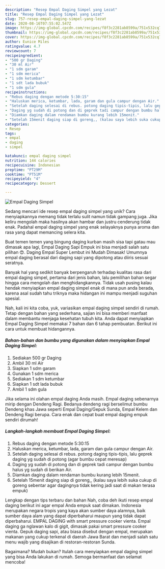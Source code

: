 ```yaml
---
description: "Resep Empal Daging Simpel yang Lezat"
title: "Resep Empal Daging Simpel yang Lezat"
slug: 757-resep-empal-daging-simpel-yang-lezat
date: 2020-08-16T07:55:02.547Z
image: https://img-global.cpcdn.com/recipes/f8f3c2281ab8599a/751x532cq70/empal-daging-simpel-foto-resep-utama.jpg
thumbnail: https://img-global.cpcdn.com/recipes/f8f3c2281ab8599a/751x532cq70/empal-daging-simpel-foto-resep-utama.jpg
cover: https://img-global.cpcdn.com/recipes/f8f3c2281ab8599a/751x532cq70/empal-daging-simpel-foto-resep-utama.jpg
author: Eunice Miles
ratingvalue: 4.7
reviewcount: 7
recipeingredient:
- "500 gr Daging"
- "30 ml Air"
- "1 sdm garam"
- "1 sdm merica"
- "1 sdm ketumbar"
- "1 sdt lada bubuk"
- "1 sdm gula"
recipeinstructions:
- "Rebus daging dengan metode 5:30:15"
- "Haluskan merica, ketumbar, lada, garam dan gula campur dengan Air."
- "Setelah daging selesai di rebus. potong daging tipis-tipis, lalu geprek daging yg sudah di potong (agar bumbu cepat meresap)"
- "Daging yg sudah di potong dan di geprek tadi campur dengan bumbu halus yg sudah di berikan Air."
- "Diamkan daging dalam rendaman bumbu kurang lebih 15menit."
- "Setelah 15menit daging siap di goreng,, (kalau saya lebih suka cukup di goreng sebentar agar dagingnya tidak kering jadi saat di makan terasa empuk)"
categories:
- Resep
tags:
- empal
- daging
- simpel

katakunci: empal daging simpel 
nutrition: 144 calories
recipecuisine: Indonesian
preptime: "PT29M"
cooktime: "PT51M"
recipeyield: "4"
recipecategory: Dessert

---
```



![Empal Daging Simpel](https://img-global.cpcdn.com/recipes/f8f3c2281ab8599a/751x532cq70/empal-daging-simpel-foto-resep-utama.jpg)

Sedang mencari ide resep empal daging simpel yang unik? Cara menyiapkannya memang tidak terlalu sulit namun tidak gampang juga. Jika keliru mengolah maka hasilnya akan hambar dan justru cenderung tidak enak. Padahal empal daging simpel yang enak selayaknya punya aroma dan rasa yang dapat memancing selera kita.

Buat temen temen yang bingung daging kurban masih sisa tapi gatau mau dimasak apa lagi, Empal Daging Sapi Empuk ini bisa menjadi salah satu pilihan 😍. Daging Empal Super Lembut ini Mudah Dimasak! Umumnya empal daging berasal dari daging sapi yang dipotong atau diiris sesuai seratnya.

Banyak hal yang sedikit banyak berpengaruh terhadap kualitas rasa dari empal daging simpel, pertama dari jenis bahan, lalu pemilihan bahan segar hingga cara mengolah dan menghidangkannya. Tidak usah pusing kalau hendak menyiapkan empal daging simpel enak di mana pun anda berada, karena asal sudah tahu triknya maka hidangan ini mampu menjadi suguhan spesial.


Nah, kali ini kita coba, yuk, variasikan empal daging simpel sendiri di rumah. Tetap dengan bahan yang sederhana, sajian ini bisa memberi manfaat dalam membantu menjaga kesehatan tubuh kita. Anda dapat menyiapkan Empal Daging Simpel memakai 7 bahan dan 6 tahap pembuatan. Berikut ini cara untuk membuat hidangannya.

<!--inarticleads1-->

##### Bahan-bahan dan bumbu yang digunakan dalam menyiapkan Empal Daging Simpel:

1. Sediakan 500 gr Daging
1. Ambil 30 ml Air
1. Siapkan 1 sdm garam
1. Gunakan 1 sdm merica
1. Sediakan 1 sdm ketumbar
1. Siapkan 1 sdt lada bubuk
1. Ambil 1 sdm gula


Jika selama ini olahan empal daging Anda masih. Empal daging sebenarnya mirip dengan Dendeng Ragi. Bedanya dendeng ragi berselimut bumbu Dendeng khas Jawa seperti Empal Daging/Gepuk Sunda, Empal Kelem dan Dendeng Ragi berupa. Cara enak dan cepat buat empal daging empuk sendiri dirumah! 

<!--inarticleads2-->

##### Langkah-langkah membuat Empal Daging Simpel:

1. Rebus daging dengan metode 5:30:15
1. Haluskan merica, ketumbar, lada, garam dan gula campur dengan Air.
1. Setelah daging selesai di rebus. potong daging tipis-tipis, lalu geprek daging yg sudah di potong (agar bumbu cepat meresap)
1. Daging yg sudah di potong dan di geprek tadi campur dengan bumbu halus yg sudah di berikan Air.
1. Diamkan daging dalam rendaman bumbu kurang lebih 15menit.
1. Setelah 15menit daging siap di goreng,, (kalau saya lebih suka cukup di goreng sebentar agar dagingnya tidak kering jadi saat di makan terasa empuk)


Lengkap dengan tips terbaru dan bahan Nah, coba deh ikuti resep empal daging berikut ini agar empal Anda empuk saat dimakan. Indonesia merupakan negara tropis yang kaya akan sumber daya alamnya, baik sumber daya alam yang dapat diperbaharui maupun yang tidak dapat diperbaharui. EMPAL DAGING with smart pressure cooker vienta. Empal daging ga nglawan kalo di gigit, dimasak pakai smart pressure cooker vienta. Gepuk daging sapi, atau biasa disebut dengan empal, merupakan makanan yang cukup terkenal di daerah Jawa Barat dan menjadi salah satu menu wajib yang disajikan di restoran-restoran Sunda. 

Bagaimana? Mudah bukan? Itulah cara menyiapkan empal daging simpel yang bisa Anda lakukan di rumah. Semoga bermanfaat dan selamat mencoba!
